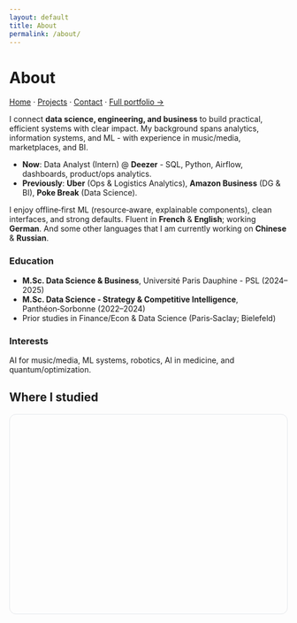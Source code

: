 ```yaml
---
layout: default
title: About
permalink: /about/
---
```

# About

[Home](/) · [Projects](/projects/) · [Contact](/contact/) · [Full portfolio →](https://sites.google.com/view/philippeguerrier/home)

I connect **data science, engineering, and business** to build practical, efficient systems with clear impact. My background spans analytics, information systems, and ML - with experience in music/media, marketplaces, and BI.

- **Now**: Data Analyst (Intern) @ **Deezer** - SQL, Python, Airflow, dashboards, product/ops analytics.  
- **Previously**: **Uber** (Ops & Logistics Analytics), **Amazon Business** (DG & BI), **Poke Break** (Data Science).

I enjoy offline‑first ML (resource‑aware, explainable components), clean interfaces, and strong defaults. Fluent in **French** & **English**; working **German**. And some other languages that I am currently working on **Chinese** & **Russian**.

### Education
- **M.Sc. Data Science & Business**, Université Paris Dauphine - PSL (2024–2025)
- **M.Sc. Data Science - Strategy & Competitive Intelligence**, Panthéon‑Sorbonne (2022–2024)
- Prior studies in Finance/Econ & Data Science (Paris‑Saclay; Bielefeld)

### Interests
AI for music/media, ML systems, robotics, AI in medicine, and quantum/optimization.



## Where I studied

<div id="eduMap" class="leaflet-map" aria-label="Study locations map"></div>

<style>
  /* map container (responsive, no grey bars) */
  #eduMap.leaflet-map{
    height: 360px;
    border:1px solid var(--border, #e5e7eb);
    border-radius:12px;
    margin:16px 0;
  }
  /* dark mode background behind tiles */
  html[data-theme="dark"] .leaflet-container { background:#0b1220; }
</style>

<script>
(function(){
  const mountId = 'eduMap';

  function init(){
    const el = document.getElementById(mountId);
    if (!el || el.dataset.mapInit) return;   // never double-init
    el.dataset.mapInit = '1';

    // Create map (wheel zoom off by default; we enable it on hover below)
    const map = L.map(el, {
      zoomControl: true,
      scrollWheelZoom: false,
      worldCopyJump: true
    });

    // Light / Dark basemaps (Carto)
    const light = L.tileLayer(
      'https://{s}.basemaps.cartocdn.com/light_nolabels/{z}/{x}/{y}{r}.png',
      { attribution: '&copy; OpenStreetMap &copy; CARTO' }
    );
    const dark = L.tileLayer(
      'https://{s}.basemaps.cartocdn.com/dark_nolabels/{z}/{x}/{y}{r}.png',
      { attribution: '&copy; OpenStreetMap &copy; CARTO' }
    );

    function applyTheme(){
      const isDark = document.documentElement.getAttribute('data-theme') === 'dark';
      if (isDark) { if (!map.hasLayer(dark)) { dark.addTo(map); light.remove(); } }
      else        { if (!map.hasLayer(light)) { light.addTo(map); dark.remove(); } }
    }
    applyTheme();
    new MutationObserver(applyTheme).observe(document.documentElement, {
      attributes:true, attributeFilter:['data-theme']
    });

    // Study places (name, lat, lon)
    const places = [
      ['Paris, France',              48.8566,   2.3522],
      ['West Palm Beach, Florida',   26.7153, -80.0534],
      ['Bielefeld, Germany',         52.0302,   8.5325],
      ['Miami, Florida',             25.7617, -80.1918],
      ['Versailles, France',         48.8049,   2.1204],
      ['Saclay, France',             48.7322,   2.1697]
    ];

    const bounds = [];
    places.forEach(([label, lat, lng]) => {
      L.marker([lat, lng], { title: label })
        .addTo(map)
        .bindPopup('<strong>' + label + '</strong><br/>Study location')
        .bindTooltip(label, { direction:'top', opacity:0.9, permanent:false });
      bounds.push([lat,lng]);
    });

    // Fit to markers + fix for initial grey bars
    map.fitBounds(bounds, { padding:[24,24] });
    setTimeout(() => map.invalidateSize(), 200);

    // Wheel zoom only when hovered (nice UX)
    el.addEventListener('mouseenter', () => map.scrollWheelZoom.enable());
    el.addEventListener('mouseleave', () => map.scrollWheelZoom.disable());
  }

  // Load Leaflet once (CSS + JS) then init
  function loadLeaflet(){
    if (window.L) return init();
    const cssId = 'leaflet-css';
    if (!document.getElementById(cssId)) {
      const link = document.createElement('link');
      link.id = cssId; link.rel = 'stylesheet';
      link.href = 'https://unpkg.com/leaflet@1.9.4/dist/leaflet.css';
      document.head.appendChild(link);
    }
    const s = document.createElement('script');
    s.src = 'https://unpkg.com/leaflet@1.9.4/dist/leaflet.js';
    s.onload = init;
    document.head.appendChild(s);
  }

  // Wait for the container to exist
  if (document.readyState === 'loading')
    document.addEventListener('DOMContentLoaded', loadLeaflet);
  else
    loadLeaflet();
})();
</script>



